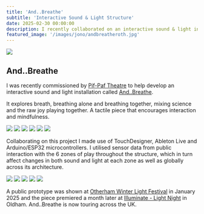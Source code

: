 ```yaml
---
title: 'And..Breathe'
subtitle: 'Interactive Sound & Light Structure'
date: 2025-02-30 00:00:00
description: I recently collaborated on an interactive sound & light installation with the wonderful Pif-Paf Theatre company
featured_image: '/images/jono/andbreatheroth.jpg'
---
```


![](/images/jono/oldham1.jpg)


## And..Breathe


I was recently commissioned by [Pif-Paf Theatre](https://pif-paf.co.uk) to help develop an interactive sound and light installation called [And..Breathe](https://pif-paf.co.uk/portfolio/and-breath).

It explores breath, breathing alone and breathing together, mixing science and the raw joy playing together. A tactile piece that encourages interaction and mindfulness.

<div class="gallery" data-columns="3">
    <img src="/images/jono/deskab.jpg">
    <img src="/images/jono/ppworkshop3.jpg">
    <img src="/images/jono/ppxmasroth1.jpg">
	<img src="/images/jono/previspp.jpg">
    <img src="/images/jono/pprothwh1.jpg">
    <img src="/images/jono/andbreatheroth.jpg">
   
</div>

Collaborating on this project I made use of TouchDesigner, Ableton Live and Arduino/ESP32 microcontrollers. I utilised sensor data from public interaction with the 6 zones of play throughout the structure, which in turn affect changes in both sound and light at each zone as well as globally across its architecture.

<div class="gallery" data-columns="1">
	<img src="/images/jono/deskab.jpg">
	<img src="/images/jono/ppdesk.jpg">
	<img src="/images/jono/ppworkshop3.jpg">
	<img src="/images/jono/ppxmasroth1.jpg">
	<img src="/images/jono/pprothwh1.jpg">
</div>

A public prototype was shown at [Otherham Winter Light Festival](https://fluxrotherham.org.uk/otherham-winter-light-festival-2025/) in January 2025 and the piece premiered a month later at [Illuminate - Light Night](https://hla.oldham.gov.uk/illuminate/) in Oldham. And..Breathe is now touring across the UK.

